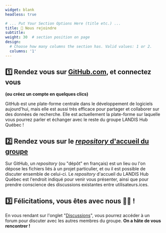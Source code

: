 ```yaml
---
widget: blank
headless: true

# ... Put Your Section Options Here (title etc.) ...
title: 🤝 Nous rejoindre
subtitle:
weight: 30  # section position on page
design:
  # Choose how many columns the section has. Valid values: 1 or 2.
  columns: '1'
---
```


## **1️⃣  Rendez vous sur [GitHub.com](https://github.com/), et connectez vous**
**(ou créez un compte en quelques clics)**

GitHub est une plate-forme centrale dans le développement de logiciels aujourd'hui, mais elle est aussi très efficace pour partager et collaborer sur des données de recherche. Elle est actuellement la plate-forme sur laquelle vous pourrez parler et échanger avec le reste du groupe LANDIS Hub Québec !

## **2️⃣ Rendez vous sur le [*repository* d'accueil du groupe](https://github.com/landis-hub-quebec/accueil)**

Sur GitHub, un *repository* (ou "dépôt" en français) est un lieu ou l'on dépose les fichiers liés à un projet particulier, et ou il est possible de discuter ensemble de celui-ci. Le *repository* d'accueil du LANDIS Hub Québec est l'endroit indiqué pour venir vous présenter, ainsi que pour prendre conscience des discussions existantes entre utilisateurs.ices.

## **3️⃣ Félicitations, vous êtes avec nous 🎊🎉 !**

En vous rendant sur l'onglet "[Discussions](https://github.com/landis-hub-quebec/hub/discussions)", vous pourrez accéder à un forum pour discuter avec les autres membres du groupe. **On a hâte de vous rencontrer !** 